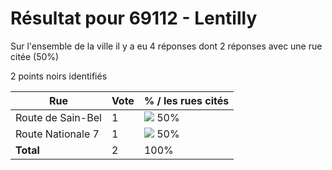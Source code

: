 # Résultat pour 69112 - Lentilly

Sur l'ensemble de la ville il y a eu 4 réponses dont 2 réponses avec une rue citée (50%)

2 points noirs identifiés

| Rue | Vote | % / les rues cités|
|-----|------|-------------------|
| Route de Sain-Bel | 1 | <img src="../../img/bar_50.gif" />&nbsp;50%|
| Route Nationale 7 | 1 | <img src="../../img/bar_50.gif" />&nbsp;50%|
| **Total** | 2 | 100%|
